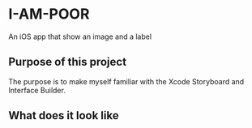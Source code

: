 # I-AM-POOR
An iOS app that show an image and a label

## Purpose of this project
The purpose is to make myself familiar with the Xcode Storyboard and Interface Builder.

## What does it look like

